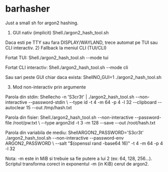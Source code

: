 # barhasher
Just a small sh for argon2 hashing. 

1) GUI nativ (implicit)
Shell./argon2_hash_tool.sh

Daca esti pe TTY sau fara DISPLAY/WAYLAND, trece automat pe TUI sau CLI interactiv.
2) Fallback la meniul CLI (TUI/CLI)

Fortat TUI:
Shell./argon2_hash_tool.sh --mode tui

Fortat CLI interactiv:
Shell./argon2_hash_tool.sh --mode cli

Sau sari peste GUI chiar daca exista:
ShellNO_GUI=1 ./argon2_hash_tool.sh

3) Mod non-interactiv prin argumente

Parola din stdin:
Shellecho -n 'S3cr3t' | ./argon2_hash_tool.sh --non-interactive --password-stdin \  --type id -t 4 -m 64 -p 4 -l 32 --clipboard --autoclear 15 --out /tmp/hash.txt

Parola din fisier:
Shell./argon2_hash_tool.sh --non-interactive --password-file /root/pw.txt \  --type argon2id -t 3 -m 128 --save --out /root/hash.txt

Parola din variabila de mediu:
ShellARGON2_PASSWORD='S3cr3t' ./argon2_hash_tool.sh --non-interactive --password-env ARGON2_PASSWORD \  --salt "$(openssl rand -base64 16)" -t 4 -m 64 -p 4 -l 32


Nota: -m este in MiB si trebuie sa fie putere a lui 2 (ex: 64, 128, 256...). Scriptul transforma corect in exponentul -m (in KiB) cerut de argon2.
